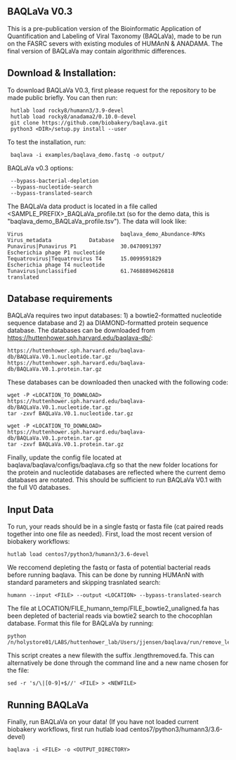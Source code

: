 ## BAQLaVa V0.3

This is a pre-publication version of the Bioinformatic Application of Quantification and Labeling of Viral Taxonomy (BAQLaVa), made to be run on the FASRC severs with existing modules of HUMAnN & ANADAMA. The final version of BAQLaVa may contain algorithmic differences.

## Download & Installation:

To download BAQLaVa V0.3, first please request for the repository to be made public briefly. You can then run: 

     hutlab load rocky8/humann3/3.9-devel
     hutlab load rocky8/anadama2/0.10.0-devel
     git clone https://github.com/biobakery/baqlava.git
     python3 <DIR>/setup.py install --user

To test the installation, run: 

     baqlava -i examples/baqlava_demo.fastq -o output/

BAQLaVa v0.3 options:
     
     --bypass-bacterial-depletion
     --bypass-nucleotide-search
     --bypass-translated-search
     
The BAQLaVa data product is located in a file called <SAMPLE_PREFIX>_BAQLaVa_profile.txt (so for the demo data, this is "baqlava_demo_BAQLaVa_profile.tsv"). The data will look like: 

    Virus                               baqlava_demo_Abundance-RPKs	Virus_metadata	          Database
    Punavirus|Punavirus P1              30.0470091397	               Escherichia phage P1	nucleotide
    Tequatrovirus|Tequatrovirus T4      15.0099591829	               Escherichia phage T4	nucleotide
    Tunavirus|unclassified              61.74688894626818		                              translated

## Database requirements

BAQLaVa requires two input databases: 1) a bowtie2-formatted nucleotide sequence database and 2) aa DIAMOND-formatted protein sequence database. The databases can be downloaded from https://huttenhower.sph.harvard.edu/baqlava-db/:

 
    https://huttenhower.sph.harvard.edu/baqlava-db/BAQLaVa.V0.1.nucleotide.tar.gz
    https://huttenhower.sph.harvard.edu/baqlava-db/BAQLaVa.V0.1.protein.tar.gz   
   
These databases can be downloaded then unacked with the following code:
    
    wget -P <LOCATION_TO_DOWNLOAD> https://huttenhower.sph.harvard.edu/baqlava-db/BAQLaVa.V0.1.nucleotide.tar.gz
    tar -zxvf BAQLaVa.V0.1.nucleotide.tar.gz
    
    wget -P <LOCATION_TO_DOWNLOAD> https://huttenhower.sph.harvard.edu/baqlava-db/BAQLaVa.V0.1.protein.tar.gz
    tar -zxvf BAQLaVa.V0.1.protein.tar.gz

Finally, update the config file located at baqlava/baqlava/configs/baqlava.cfg so that the new folder locations for the protein and nucleotide databases are reflected where the current demo databases are notated. This should be sufficient to run BAQLaVa V0.1 with the full V0 databases. 

## Input Data

To run, your reads should be in a single fastq or fasta file (cat paired reads together into one file as needed). 
First, load the most recent version of biobakery workflows: 
  ```
  hutlab load centos7/python3/humann3/3.6-devel
  ```
We reccomend depleting the fastq or fasta of potential bacterial reads before running baqlava. This can be done by running HUMAnN with standard parameters and skipping trasnlated search: 
  ```
  humann --input <FILE> --output <LOCATION> --bypass-translated-search
  ```
The file at LOCATION/FILE_humann_temp/FILE_bowtie2_unaligned.fa has been depleted of bacterial reads via bowtie2 search to the chocophlan database. Format this file for BAQLaVa by running:
  ```
  python /n/holystore01/LABS/huttenhower_lab/Users/jjensen/baqlava/run/remove_lengths_humann_bacterial_depletion.py
  ```
This script creates a new filewith the suffix .lengthremoved.fa. This can alternatively be done through the command line and a new name chosen for the file:
  ```
  sed -r 's/\|[0-9]+$//' <FILE> > <NEWFILE>
  ```
## Running BAQLaVa

Finally, run BAQLaVa on your data! (If you have not loaded current biobakery workflows, first run hutlab load centos7/python3/humann3/3.6-devel)
```
baqlava -i <FILE> -o <OUTPUT_DIRECTORY>
```



